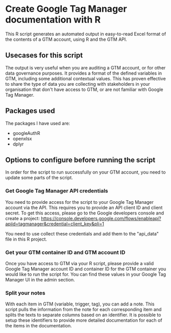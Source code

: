 # Create Google Tag Manager documentation with R

This R script generates an automated output in easy-to-read Excel format of the contents of a GTM account, using R and the GTM API.

## Usecases for this script

The output is very useful when you are auditing a GTM account, or for other data governance purposes.
It provides a format of the defined variables in GTM, including some additional contextual values. This has proven effective to share the type of data you are collecting with stakeholders in your organisation that don't have access to GTM, or are not familiar with Google Tag Manager.

## Packages used

The packages I have used are:
* googleAuthR
* openxlsx
* dplyr

## Options to configure before running the script

In order for the script to run successfully on your GTM account, you need to update some parts of the script.

### Get Google Tag Manager API credentials

You need to provide access for the script to your Google Tag Manager account via the API. This requires you to provide an API client ID and client secret. To get this access, please go to the Google developers console and create a project: https://console.developers.google.com/flows/enableapi?apiid=tagmanager&credential=client_key&pli=1

You need to use collect these credentials and add them to the "api_data" file in this R project.

### Get your GTM container ID and GTM account ID

Once you have access to GTM via your R script, please provide a valid Google Tag Manager account ID and container ID for the GTM container you would like to run the script for. You can find these values in your Google Tag Manager UI in the admin section.

### Split your notes
With each item in GTM (variable, trigger, tag), you can add a note. This script pulls the information from the note for each corresponding item and splits the texts to separate columns based on an identifier. It is possible to setup these identifiers to provide more detailed documentation for each of the items in the documentation.
